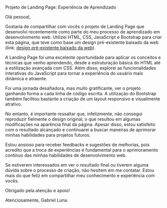 Projeto de Landing Page: Experiência de Aprendizado

Olá pessoal,

Gostaria de compartilhar com vocês o projeto de Landing Page que desenvolvi recentemente como parte do meu processo de aprendizado em desenvolvimento web. Utilizei HTML, CSS, JavaScript e Bootstrap para criar esta página, que teve como base um design pré-existente baixado da web (link: [design pré-existente baixado da web](https://www.uistore.design/items/applab-landing-page-for-photoshop/)).

A Landing Page foi uma excelente oportunidade para aplicar os conceitos e técnicas que venho aprendendo, desde a estruturação básica do HTML até a estilização avançada com CSS. Além disso, explorei as funcionalidades interativas do JavaScript para tornar a experiência do usuário mais dinâmica e atraente.

Foi uma jornada desafiadora, mas muito gratificante, ver o projeto ganhando forma a cada linha de código escrita. A utilização do Bootstrap também facilitou bastante a criação de um layout responsivo e visualmente atrativo.

No entanto, é importante ressaltar que, infelizmente, não consegui reproduzir fielmente o design original, o que resultou em algumas modificações na aparência final da página. Apesar disso, estou satisfeito com o resultado alcançado e continuarei a buscar maneiras de aprimorar minhas habilidades para projetos futuros.

Estou ansioso para receber feedbacks e sugestões de melhorias, pois acredito que a troca de experiências é fundamental para o aprimoramento contínuo das minhas habilidades de desenvolvimento web.

Se estiverem interessados em ver o resultado final ou tiverem alguma dúvida sobre o processo de criação, não hesitem em me contatar. Estou mais do que feliz em compartilhar meu conhecimento e experiência com vocês.

Obrigado pela atenção e apoio!

Atenciosamente,
Gabriel Luna.
